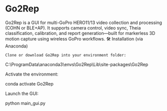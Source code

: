 # Go2Rep
Go2Rep is a GUI for multi-GoPro HERO11/13 video collection and processing (COHN or BLE+AP). It supports camera control, video sync, Theia classification, calibration, and report generation—built for markerless 3D motion capture using wireless GoPro workflows.
🛠 Installation (via Anaconda)

    Clone or download Go2Rep into your environment folder:

C:\ProgramData\anaconda3\envs\Go2Rep\Lib\site-packages\Go2Rep

Activate the environment:

conda activate Go2Rep

Launch the GUI:

python main_gui.py

